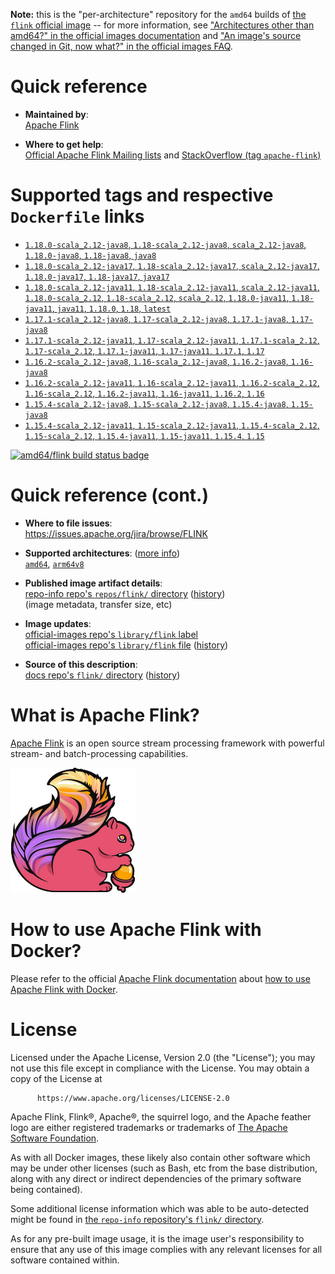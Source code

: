 <!--

********************************************************************************

WARNING:

    DO NOT EDIT "flink/README.md"

    IT IS AUTO-GENERATED

    (from the other files in "flink/" combined with a set of templates)

********************************************************************************

-->

**Note:** this is the "per-architecture" repository for the `amd64` builds of [the `flink` official image](https://hub.docker.com/_/flink) -- for more information, see ["Architectures other than amd64?" in the official images documentation](https://github.com/docker-library/official-images#architectures-other-than-amd64) and ["An image's source changed in Git, now what?" in the official images FAQ](https://github.com/docker-library/faq#an-images-source-changed-in-git-now-what).

# Quick reference

-	**Maintained by**:  
	[Apache Flink](https://flink.apache.org/community.html#people)

-	**Where to get help**:  
	[Official Apache Flink Mailing lists](https://flink.apache.org/community.html#mailing-lists) and [StackOverflow (tag `apache-flink`)](https://stackoverflow.com/questions/tagged/apache-flink)

# Supported tags and respective `Dockerfile` links

-	[`1.18.0-scala_2.12-java8`, `1.18-scala_2.12-java8`, `scala_2.12-java8`, `1.18.0-java8`, `1.18-java8`, `java8`](https://github.com/apache/flink-docker/blob/3154e4800c2aa8f183ac4b03dcdc90b14a6404a1/1.18/scala_2.12-java8-ubuntu/Dockerfile)
-	[`1.18.0-scala_2.12-java17`, `1.18-scala_2.12-java17`, `scala_2.12-java17`, `1.18.0-java17`, `1.18-java17`, `java17`](https://github.com/apache/flink-docker/blob/3154e4800c2aa8f183ac4b03dcdc90b14a6404a1/1.18/scala_2.12-java17-ubuntu/Dockerfile)
-	[`1.18.0-scala_2.12-java11`, `1.18-scala_2.12-java11`, `scala_2.12-java11`, `1.18.0-scala_2.12`, `1.18-scala_2.12`, `scala_2.12`, `1.18.0-java11`, `1.18-java11`, `java11`, `1.18.0`, `1.18`, `latest`](https://github.com/apache/flink-docker/blob/3154e4800c2aa8f183ac4b03dcdc90b14a6404a1/1.18/scala_2.12-java11-ubuntu/Dockerfile)
-	[`1.17.1-scala_2.12-java8`, `1.17-scala_2.12-java8`, `1.17.1-java8`, `1.17-java8`](https://github.com/apache/flink-docker/blob/abc36dd88483a221c0f5495c742bd95c349e9ac2/1.17/scala_2.12-java8-ubuntu/Dockerfile)
-	[`1.17.1-scala_2.12-java11`, `1.17-scala_2.12-java11`, `1.17.1-scala_2.12`, `1.17-scala_2.12`, `1.17.1-java11`, `1.17-java11`, `1.17.1`, `1.17`](https://github.com/apache/flink-docker/blob/abc36dd88483a221c0f5495c742bd95c349e9ac2/1.17/scala_2.12-java11-ubuntu/Dockerfile)
-	[`1.16.2-scala_2.12-java8`, `1.16-scala_2.12-java8`, `1.16.2-java8`, `1.16-java8`](https://github.com/apache/flink-docker/blob/45c6d230407d89aa83b0d170dd056d6868cf808e/1.16/scala_2.12-java8-ubuntu/Dockerfile)
-	[`1.16.2-scala_2.12-java11`, `1.16-scala_2.12-java11`, `1.16.2-scala_2.12`, `1.16-scala_2.12`, `1.16.2-java11`, `1.16-java11`, `1.16.2`, `1.16`](https://github.com/apache/flink-docker/blob/45c6d230407d89aa83b0d170dd056d6868cf808e/1.16/scala_2.12-java11-ubuntu/Dockerfile)
-	[`1.15.4-scala_2.12-java8`, `1.15-scala_2.12-java8`, `1.15.4-java8`, `1.15-java8`](https://github.com/apache/flink-docker/blob/c9754889a57fad2d8fff2a1975f076a0caebb28c/1.15/scala_2.12-java8-ubuntu/Dockerfile)
-	[`1.15.4-scala_2.12-java11`, `1.15-scala_2.12-java11`, `1.15.4-scala_2.12`, `1.15-scala_2.12`, `1.15.4-java11`, `1.15-java11`, `1.15.4`, `1.15`](https://github.com/apache/flink-docker/blob/c9754889a57fad2d8fff2a1975f076a0caebb28c/1.15/scala_2.12-java11-ubuntu/Dockerfile)

[![amd64/flink build status badge](https://img.shields.io/jenkins/s/https/doi-janky.infosiftr.net/job/multiarch/job/amd64/job/flink.svg?label=amd64/flink%20%20build%20job)](https://doi-janky.infosiftr.net/job/multiarch/job/amd64/job/flink/)

# Quick reference (cont.)

-	**Where to file issues**:  
	https://issues.apache.org/jira/browse/FLINK

-	**Supported architectures**: ([more info](https://github.com/docker-library/official-images#architectures-other-than-amd64))  
	[`amd64`](https://hub.docker.com/r/amd64/flink/), [`arm64v8`](https://hub.docker.com/r/arm64v8/flink/)

-	**Published image artifact details**:  
	[repo-info repo's `repos/flink/` directory](https://github.com/docker-library/repo-info/blob/master/repos/flink) ([history](https://github.com/docker-library/repo-info/commits/master/repos/flink))  
	(image metadata, transfer size, etc)

-	**Image updates**:  
	[official-images repo's `library/flink` label](https://github.com/docker-library/official-images/issues?q=label%3Alibrary%2Fflink)  
	[official-images repo's `library/flink` file](https://github.com/docker-library/official-images/blob/master/library/flink) ([history](https://github.com/docker-library/official-images/commits/master/library/flink))

-	**Source of this description**:  
	[docs repo's `flink/` directory](https://github.com/docker-library/docs/tree/master/flink) ([history](https://github.com/docker-library/docs/commits/master/flink))

# What is Apache Flink?

[Apache Flink](https://flink.apache.org/) is an open source stream processing framework with powerful stream- and batch-processing capabilities.

![logo](https://raw.githubusercontent.com/docker-library/docs/71398f44551617e3934a86b4b7a3c770ae093b59/flink/logo.png)

# How to use Apache Flink with Docker?

Please refer to the official [Apache Flink documentation](https://ci.apache.org/projects/flink/flink-docs-master/) about [how to use Apache Flink with Docker](https://ci.apache.org/projects/flink/flink-docs-master/ops/deployment/docker.html).

# License

Licensed under the Apache License, Version 2.0 (the "License"); you may not use this file except in compliance with the License. You may obtain a copy of the License at

	      https://www.apache.org/licenses/LICENSE-2.0

Apache Flink, Flink®, Apache®, the squirrel logo, and the Apache feather logo are either registered trademarks or trademarks of [The Apache Software Foundation](https://apache.org/).

As with all Docker images, these likely also contain other software which may be under other licenses (such as Bash, etc from the base distribution, along with any direct or indirect dependencies of the primary software being contained).

Some additional license information which was able to be auto-detected might be found in [the `repo-info` repository's `flink/` directory](https://github.com/docker-library/repo-info/tree/master/repos/flink).

As for any pre-built image usage, it is the image user's responsibility to ensure that any use of this image complies with any relevant licenses for all software contained within.
